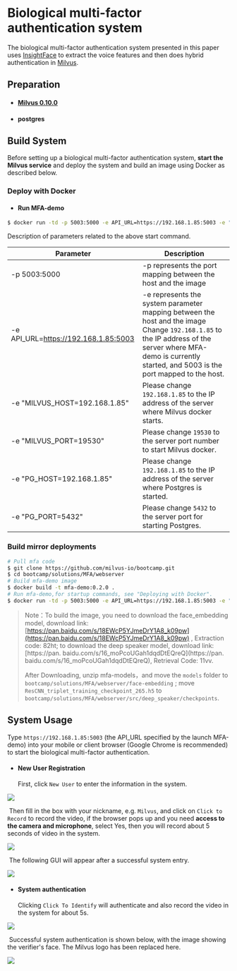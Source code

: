 # Biological multi-factor authentication system

The biological multi-factor authentication system presented in this paper uses [InsightFace](https://github.com/deepinsight/insightface) to extract the voice features and then does hybrid authentication in [Milvus](https://milvus.io/).

## Preparation

- #### [Milvus 0.10.0](https://milvus.io/cn/docs/v0.10.0/install_milvus.md)

- #### postgres

## Build System

Before setting up a biological multi-factor authentication system, **start the Milvus service** and deploy the system and build an image using Docker as described below.

### Deploy with Docker

- #### Run MFA-demo

```bash
$ docker run -td -p 5003:5000 -e API_URL=https://192.168.1.85:5003 -e "MILVUS_HOST=192.168.1.85" -e "MILVUS_PORT=19530" -e "PG_HOST=192.168.1.85" -e "PG_PORT=5432" milvusbootcamp/mfa-demo:0.2.0
```

Description of parameters related to the above start command.

| Parameter                            | Description                                                  |
| ------------------------------------ | ------------------------------------------------------------ |
| -p 5003:5000                         | -p represents the port mapping between the host and the image |
| -e API_URL=https://192.168.1.85:5003 | -e represents the system parameter mapping between the host and the image <br />Change `192.168.1.85` to the IP address of the server where MFA-demo is currently started, and 5003 is the port mapped to the host. |
| -e "MILVUS_HOST=192.168.1.85"        | Please change `192.168.1.85` to the IP address of the server where Milvus docker starts. |
| -e "MILVUS_PORT=19530"               | Please change `19530` to the server port number to start Milvus docker. |
| -e "PG_HOST=192.168.1.85"            | Please change `192.168.1.85` to the IP address of the server where Postgres is started. |
| -e "PG_PORT=5432"                    | Please change `5432` to the server port for starting Postgres. |

### Build mirror deployments

```bash
# Pull mfa code 
$ git clone https://github.com/milvus-io/bootcamp.git
$ cd bootcamp/solutions/MFA/webserver
# Build mfa-demo image
$ docker build -t mfa-demo:0.2.0 .
# Run mfa-demo,for startup commands, see "Deploying with Docker".
$ docker run -td -p 5003:5000 -e API_URL=https://192.168.1.85:5003 -e "MILVUS_HOST=192.168.1.85" -e "MILVUS_PORT=19533" -e "PG_HOST=192.168.1.85" -e "PG_PORT=5432" mfa-demo:0.2.0
```

> Note：To build the image, you need to download the face_embedding model, download link: [https://pan.baidu.com/s/18EWcP5YJmeDrY1A8_k09pw](https://pan.baidu.com/s/18EWcP5YJmeDrY1A8_k09pw) , Extraction code: 82ht; to download the deep speaker model, download link: [https://pan. baidu.com/s/16_moPcoUGah1dqdDtEQreQ](https://pan. baidu.com/s/16_moPcoUGah1dqdDtEQreQ), Retrieval Code: 11vv.
>
> After Downloading, unzip mfa-models，and move the `models` folder to `bootcamp/solutions/MFA/webserver/face-embedding` ; move `ResCNN_triplet_training_checkpoint_265.h5` to `bootcamp/solutions/MFA/webserver/src/deep_speaker/checkpoints`.



## System Usage

Type `https://192.168.1.85:5003` (the API_URL specified by the launch MFA-demo) into your mobile or client browser (Google Chrome is recommended) to start the biological multi-factor authentication.

- #### New User Registration

  First, click `New User` to enter the information in the system.

![](./pic/new_user.png)

​		Then fill in the box with your nickname, e.g. `Milvus`, and click on `Click to Record` to record the video, if the browser pops up and you need **access to the camera and microphone**, select Yes, then you will record about 5 seconds of video in the system.

![](./pic/record.png)

​		The following GUI will appear after a successful system entry.

![](./pic/record_success.png)

- #### System authentication

  Clicking `Click To Identify` will authenticate and also record the video in the system for about 5s.

![](./pic/indentify.png)

​		Successful system authentication is shown below, with the image showing the verifier's face. The Milvus logo has been replaced here.

![](./pic/indentify_success.png)
